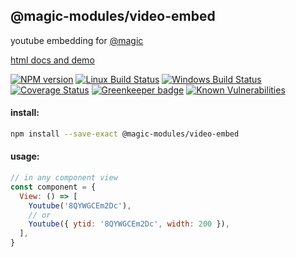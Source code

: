 ## @magic-modules/video-embed

youtube embedding for [@magic](https://magic.github.io/core)

[html docs and demo](https://magic-modules.github.io/video-embed)

[![NPM version][npm-image]][npm-url]
[![Linux Build Status][travis-image]][travis-url]
[![Windows Build Status][appveyor-image]][appveyor-url]
[![Coverage Status][coveralls-image]][coveralls-url]
[![Greenkeeper badge][greenkeeper-image]][greenkeeper-url]
[![Known Vulnerabilities][snyk-image]][snyk-url]

[npm-image]: https://img.shields.io/npm/v/@magic-modules/video-embed.svg
[npm-url]: https://www.npmjs.com/package/@magic-modules/video-embed
[travis-image]: https://img.shields.io/travis/com/magic-modules/video-embed/master
[travis-url]: https://travis-ci.com/magic-modules/video-embed
[appveyor-image]: https://img.shields.io/appveyor/ci/magicmodules/video-embed/master.svg
[appveyor-url]: https://ci.appveyor.com/project/magicmodules/video-embed/branch/master
[coveralls-image]: https://coveralls.io/repos/github/magic-modules/video-embed/badge.svg
[coveralls-url]: https://coveralls.io/github/magic-modules/video-embed
[greenkeeper-image]: https://badges.greenkeeper.io/magic-modules/video-embed.svg
[greenkeeper-url]: https://badges.greenkeeper.io/magic-modules/video-embed.svg
[snyk-image]: https://snyk.io/test/github/magic-modules/video-embed/badge.svg
[snyk-url]: https://snyk.io/test/github/magic-modules/video-embed

#### install:
```bash
npm install --save-exact @magic-modules/video-embed
```

#### usage:
```javascript
// in any component view
const component = {
  View: () => [
    Youtube('8QYWGCEm2Dc'),
    // or
    Youtube({ ytid: '8QYWGCEm2Dc', width: 200 }),
  ],
}
```
